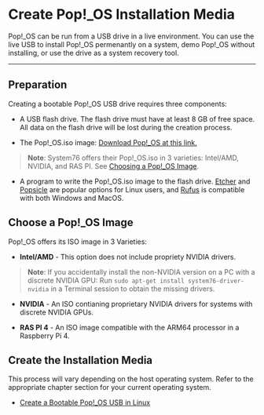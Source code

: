 # Create Pop!_OS Installation Media

Pop!_OS can be run from a USB drive in a live environment. You can use the live USB to install Pop!_OS permenantly on a system, demo Pop!_OS without installing, or use the drive as a system recovery tool.

---
## Preparation

Creating a bootable Pop!_OS USB drive requires three components: 

- A USB flash drive. The flash drive must have at least 8 GB of free space. All data on the flash drive will be lost during the creation process.

- The Pop!_OS.iso image: [Download Pop!_OS at this link.](https://pop.system76.com/)

>**Note**: System76 offers their Pop!_OS.iso in 3 varieties: Intel/AMD, NVIDIA, and RAS PI. See [Choosing a Pop!_OS Image](create-bootable-usb.md#choose-a-pop_os-image).

- A program to write the Pop!_OS.iso image to the flash drive. [Etcher](https://www.balena.io/etcher/) and [Popsicle](https://github.com/pop-os/popsicle) are popular options for Linux users, and [Rufus](https://rufus.ie/en/) is compatible with both Windows and MacOS.

## Choose a Pop!_OS Image

Pop!_OS offers its ISO image in 3 Varieties: 

- **Intel/AMD** - This option does not include propriety NVIDIA drivers.

>**Note**: If you accidentally install the non-NVIDIA version on a PC with a discrete NVIDIA GPU: Run `sudo apt-get install system76-driver-nvidia` in a Terminal session to obtain the missing drivers.

- **NVIDIA** - An ISO contianing proprietary NVIDIA drivers for systems with discrete NVIDIA GPUs.

- **RAS PI 4** - An ISO image compatible with the ARM64 processor in a Raspberry Pi 4. 

## Create the Installation Media

This process will vary depending on the host operating system. Refer to the appropriate chapter section for your current operating system. 

- [Create a Bootable Pop!_OS USB in Linux](bootable-usb-using-linux.md)
<!-- Create a Bootable Pop!_OS USB in Windows
- Create a Bootable Pop!_OS USB in MacOS -->
